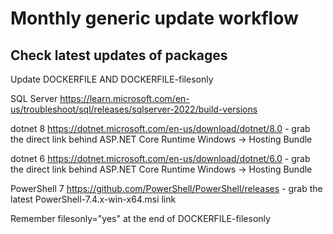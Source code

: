 # Monthly generic update workflow

## Check latest updates of packages

Update DOCKERFILE AND DOCKERFILE-filesonly

SQL Server
https://learn.microsoft.com/en-us/troubleshoot/sql/releases/sqlserver-2022/build-versions

dotnet 8
https://dotnet.microsoft.com/en-us/download/dotnet/8.0 - grab the direct link behind ASP.NET Core Runtime Windows -> Hosting Bundle

dotnet 6
https://dotnet.microsoft.com/en-us/download/dotnet/6.0 - grab the direct link behind ASP.NET Core Runtime Windows -> Hosting Bundle

PowerShell 7
https://github.com/PowerShell/PowerShell/releases - grab the latest PowerShell-7.4.x-win-x64.msi link

Remember filesonly="yes" at the end of DOCKERFILE-filesonly
